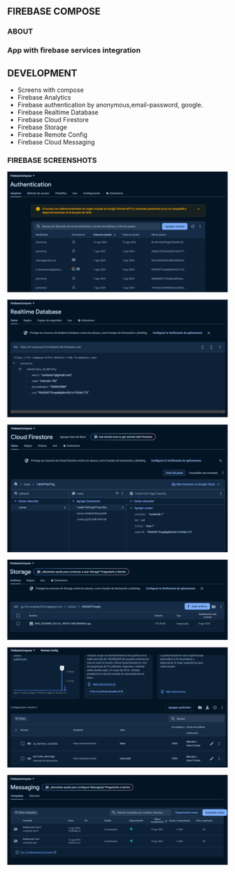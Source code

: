 ## __FIREBASE COMPOSE__

### __ABOUT__

### App with firebase services integration

## __DEVELOPMENT__

* Screens with compose
* Firebase Analytics
* Firebase authentication by anonymous,email-password, google.
* Firebase Realtime Database
* Firebase Cloud Firestore
* Firebase Storage
* Firebase Remote Config
* Firebase Cloud Messaging

### __FIREBASE SCREENSHOTS__

![Firebase Authentication](app/src/main/res/images/firebase_authentication.png)

![Firebase RealTime Database](app/src/main/res/images/firebase_realtime_database.png)

![Firebase Cloud Firestore](app/src/main/res/images/firebase_cloud_firestore.png)

![Firebase Storage](app/src/main/res/images/firebase_storage.png)

![Firebase Remote Config](app/src/main/res/images/firebase_remote_config.png)

![Firebase Cloud Messaging](app/src/main/res/images/firebase_cloud_messaging.png)

